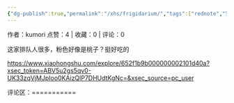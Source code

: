 ```yaml
---
{"dg-publish":true,"permalink":"/xhs/frigidarium/","tags":["rednote","罗马"]}
---
```


作者：kumori
点赞：4   |   收藏：0   |   评论：0

这家排队人很多，粉色好像是桃子？挺好吃的

https://www.xiaohongshu.com/explore/652f1b9b000000002101d40a?xsec_token=ABV5u2gs5qv0-UK33zqVjMJpIoo0KAizQlP7DHUdtKgNc=&xsec_source=pc_user

评论区：===========

